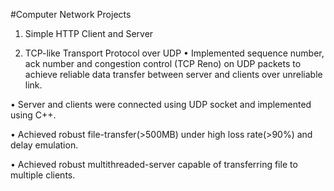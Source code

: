 #Computer Network Projects
1. Simple HTTP Client and Server

2. TCP-like Transport Protocol over UDP
•	Implemented sequence number, ack number and congestion control (TCP Reno) on UDP packets to achieve reliable data transfer between server and clients over unreliable link.

•	Server and clients were connected using UDP socket and implemented using C++.

•	Achieved robust file-transfer(>500MB) under high loss rate(>90%) and delay emulation.

•	Achieved robust multithreaded-server capable of transferring file to multiple clients.
